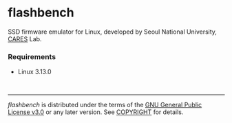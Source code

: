 flashbench
========
SSD firmware emulator for Linux, developed by Seoul National University,
[CARES] Lab.

[CARES]: http://davinci.snu.ac.kr

### Requirements
- Linux 3.13.0

&nbsp;

--------

*flashbench* is distributed under the terms of the [GNU General Public License
v3.0] or any later version. See [COPYRIGHT] for details.

[GNU General Public License v3.0]: LICENSE
[COPYRIGHT]: COPYRIGHT
